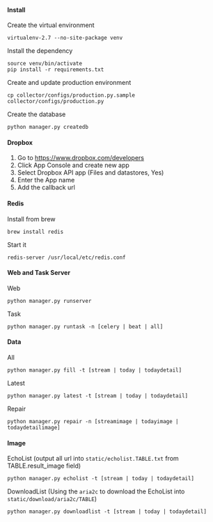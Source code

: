 #### Install

Create the virtual environment

    virtualenv-2.7 --no-site-package venv

Install the dependency

    source venv/bin/activate
    pip install -r requirements.txt

Create and update production environment

    cp collector/configs/production.py.sample collector/configs/production.py

Create the database

    python manager.py createdb

#### Dropbox

1. Go to https://www.dropbox.com/developers
2. Click App Console and create new app
3. Select Dropbox API app (Files and datastores, Yes)
4. Enter the App name
5. Add the callback url

#### Redis

Install from brew

    brew install redis

Start it

    redis-server /usr/local/etc/redis.conf

#### Web and Task Server

Web

    python manager.py runserver

Task

    python manager.py runtask -n [celery | beat | all]

#### Data

All

    python manager.py fill -t [stream | today | todaydetail]

Latest

    python manager.py latest -t [stream | today | todaydetail]

Repair

    python manager.py repair -n [streamimage | todayimage | todaydetailimage]

#### Image

EchoList (output all url into `static/echolist.TABLE.txt` from TABLE.result_image field)

    python manager.py echolist -t [stream | today | todaydetail]

DownloadList (Using the `aria2c` to download the EchoList into `static/download/aria2c/TABLE`)

    python manager.py downloadlist -t [stream | today | todaydetail]
